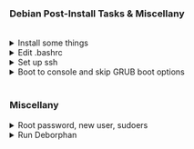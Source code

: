 
### Debian Post-Install Tasks & Miscellany
<br>

<details>
  <summary>Install some things</summary>

```
# Run each line separately
sudo apt update
sudo apt upgrade
sudo apt -y install curl openssh-server ii git figlet tldr neofetch deborphan aptitude htop
sudo apt install build-essential dkms linux-headers-$(uname -r)

# Install Oh My Bash
bash -c "$(curl -fsSL https://raw.githubusercontent.com/ohmybash/oh-my-bash/master/tools/install.sh)"

# Install Github CLI (run the following all at once)

type -p curl >/dev/null || (sudo apt update && sudo apt install curl -y)
curl -fsSL https://cli.github.com/packages/githubcli-archive-keyring.gpg | sudo dd of=/usr/share/keyrings/githubcli-archive-keyring.gpg \
&& sudo chmod go+r /usr/share/keyrings/githubcli-archive-keyring.gpg \
&& echo "deb [arch=$(dpkg --print-architecture) signed-by=/usr/share/keyrings/githubcli-archive-keyring.gpg] https://cli.github.com/packages stable main" | sudo tee /etc/apt/sources.list.d/github-cli.list > /dev/null \
&& sudo apt update \
&& sudo apt install gh -y
```

---

</details>

<details>
  <summary>Edit .bashrc</summary>
<br>

_This assumes I've installed everything above_
<br>

Change the theme to `Zork`

<br>
Paste the following at the bottom of .bashrc

```
alias update='sudo apt update && sudo apt -o Dpkg::Options::="--force-confdef" dist-upgrade -y && sudo apt autoremove -y && if sudo test -f /var/run/reboot-required; then read -p "A reboot is required to finish installing updates. Press [ENTER] to reboot now, or [CTRL+C] to cancel and reboot later." && sudo reboot; else echo "A reboot is not required. Exiting..."; fi'

echo "$(tput bold)$(tput setaf 3)"
figlet Debian!

neofetch
```

<br>
Reload .bashrc

```
source ~/.bashrc
```

---

</details>

<details>
  <summary>Set up ssh</summary>

```
# Enable and start sshd at boot time
sudo systemctl enable ssh.service

# Confirm sshd is enabled at boot time
sudo systemctl is-enabled ssh.service

# Check server status
sudo service ssh status

# Start sshd
sudo systemctl start ssh.service

# Restart the server
sudo systemctl restart ssh.service

# Show ip address
ip a | grep "inet "﻿
```

---

</details>

<details>
  <summary>Boot to console and skip GRUB boot options</summary>

```
# To change boot target to console mode
sudo systemctl set-default multi-user.target

# To change boot target back to the GUI mode
sudo systemctl set-default graphical.target

# To skip boot options, edit the configuration
# file and change GRUB_TIMEOUT=0
sudo nano /etc/default/grub

# Update grub
sudo update-grub

# Reboot the system
sudo reboot

```

---

</details>
<br>

### Miscellany

<details>
  <summary>Root password, new user, sudoers</summary>
<br>

```
# Switch to root
su -

# Add (or change from default) root password:
passwd

# Create new user (changing {username} to desired username)
useradd -m {username} -s /bin/bash

# And add a password
passwd {username}

# Add the new user to sudoers
usermod -aG sudo {username}

# Switch to the new user
su {username}
```


---

</details>

<details>
  <summary>Run Deborphan</summary>

<br>
Deborphan finds "orphaned" packages on your system. It determines which packages have no other packages depending on their installation and shows you a list of these packages. It is most useful when finding libraries, but it can be used on packages in all sections.
<br><br>

```
# Start out with a dry run:
deborphan --guess-all

# Remove unnecessary data packages:
sudo deborphan --guess-data | xargs sudo aptitude -y purge

# Delete unnecessary libraries:
sudo deborphan | xargs sudo apt-get -y remove --purge
```

---
